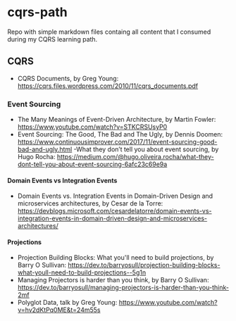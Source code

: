 # cqrs-path
Repo with simple markdown files containg all content that I consumed during my CQRS learning path.

## CQRS

- CQRS Documents, by Greg Young: https://cqrs.files.wordpress.com/2010/11/cqrs_documents.pdf

### Event Sourcing

- The Many Meanings of Event-Driven Architecture, by Martin Fowler: https://www.youtube.com/watch?v=STKCRSUsyP0
- Event Sourcing: The Good, The Bad and The Ugly, by Dennis Doomen: https://www.continuousimprover.com/2017/11/event-sourcing-good-bad-and-ugly.html
-What they don’t tell you about event sourcing, by Hugo Rocha: https://medium.com/@hugo.oliveira.rocha/what-they-dont-tell-you-about-event-sourcing-6afc23c69e9a

#### Domain Events vs Integration Events

- Domain Events vs. Integration Events in Domain-Driven Design and microservices architectures, by Cesar de la Torre: https://devblogs.microsoft.com/cesardelatorre/domain-events-vs-integration-events-in-domain-driven-design-and-microservices-architectures/

#### Projections

- Projection Building Blocks: What you'll need to build projections, by Barry O Sullivan: https://dev.to/barryosull/projection-building-blocks-what-youll-need-to-build-projections--5g1n
- Managing Projectors is harder than you think, by Barry O Sullivan: https://dev.to/barryosull/managing-projectors-is-harder-than-you-think-2mf 
- Polyglot Data, talk by Greg Young: https://www.youtube.com/watch?v=hv2dKtPq0ME&t=24m55s
